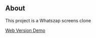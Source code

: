 ## About
This project is a Whatszap screens clone

[Web Version Demo](https://whatsappflutter.paulobissonho.com.br)


